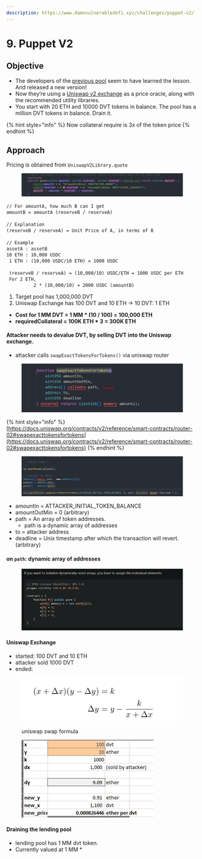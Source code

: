 ```yaml
---
description: https://www.damnvulnerabledefi.xyz/challenges/puppet-v2/
---
```


# 9. Puppet V2

## Objective

* The developers of the [previous pool](https://damnvulnerabledefi.xyz/challenges/puppet/) seem to have learned the lesson. And released a new version!
* Now they’re using a [Uniswap v2 exchange](https://docs.uniswap.org/contracts/v2/overview) as a price oracle, along with the recommended utility libraries.&#x20;
* You start with 20 ETH and 10000 DVT tokens in balance. The pool has a million DVT tokens in balance. Drain it.

{% hint style="info" %}
Now collateral require is 3x of the token price
{% endhint %}

## Approach

Pricing is obtained from `UniswapV2Library.quote`&#x20;

<figure><img src="../../.gitbook/assets/image (88).png" alt=""><figcaption></figcaption></figure>

```
// For amountA, how much B can I get
amountB = amountA (reserveB / reserveA)

// Explanation
(reserveB / reserveA) = Unit Price of A, in terms of B

// Example
assetA : assetB
10 ETH : 10,000 USDC
 1 ETH : (10,000 USDC/10 ETH) = 1000 USDC
 
 (reserveB / reserveA) = (10,000/10) USDC/ETH = 1000 USDC per ETH
 For 2 ETH,
          2 * (10,000/10) = 2000 USDC (amountB)
```

1. Target pool has 1,000,000 DVT
2. Uniswap Exchange has 100 DVT and 10 ETH -> 10 DVT: 1 ETH

* **Cost for 1 MM DVT = 1 MM \* (10 / 100) = 100,000 ETH**
* **requiredCollateral = 100K ETH \* 3 = 300K ETH**

#### Attacker needs to devalue DVT, by selling DVT into the Uniswap exchange.

* attacker calls `swapExactTokensForTokens()` via uniswap router

<figure><img src="../../.gitbook/assets/image (332).png" alt=""><figcaption></figcaption></figure>

{% hint style="info" %}
[https://docs.uniswap.org/contracts/v2/reference/smart-contracts/router-02#swapexacttokensfortokens](https://docs.uniswap.org/contracts/v2/reference/smart-contracts/router-02#swapexacttokensfortokens)
{% endhint %}

<figure><img src="../../.gitbook/assets/image (358).png" alt=""><figcaption></figcaption></figure>

* amountIn = ATTACKER\_INITIAL\_TOKEN\_BALANCE
* amountOutMin = 0  (arbitrary)
* path = An array of token addresses.
  * path is a dynamic array of addresses
* to = attacker address
* deadline = Unix timestamp after which the transaction will revert. (arbitrary)

#### on `path`: dynamic array of addresses

<figure><img src="../../.gitbook/assets/image (55).png" alt=""><figcaption></figcaption></figure>

#### Uniswap Exchange

* started: 100 DVT and 10 ETH
* attacker sold 1000 DVT
* ended:

<figure><img src="../../.gitbook/assets/image (21).png" alt=""><figcaption><p>uniswap swap formula</p></figcaption></figure>

<figure><img src="../../.gitbook/assets/image (50).png" alt=""><figcaption></figcaption></figure>

#### Draining the lending pool

* lending pool has 1 MM dvt token.&#x20;
* Currently valued at 1 MM \*&#x20;



####

